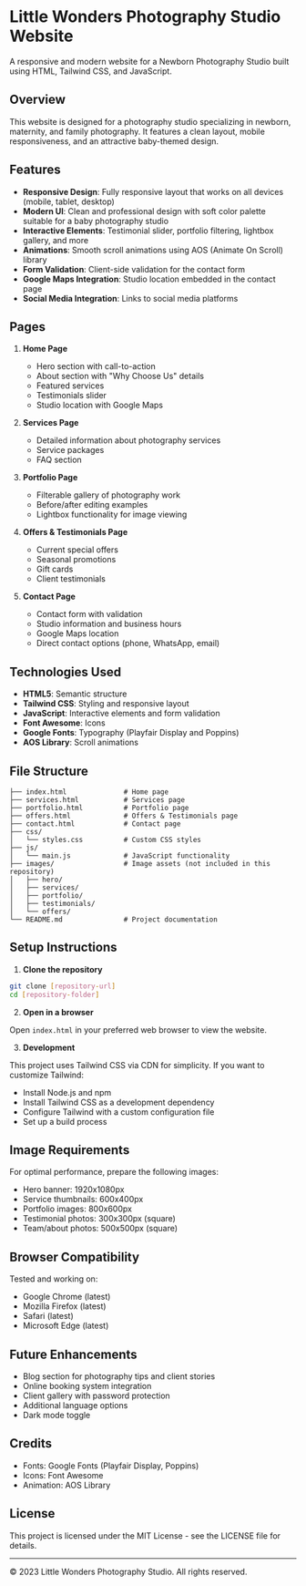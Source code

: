 # Little Wonders Photography Studio Website

A responsive and modern website for a Newborn Photography Studio built using HTML, Tailwind CSS, and JavaScript.

## Overview

This website is designed for a photography studio specializing in newborn, maternity, and family photography. It features a clean layout, mobile responsiveness, and an attractive baby-themed design.

## Features

- **Responsive Design**: Fully responsive layout that works on all devices (mobile, tablet, desktop)
- **Modern UI**: Clean and professional design with soft color palette suitable for a baby photography studio
- **Interactive Elements**: Testimonial slider, portfolio filtering, lightbox gallery, and more
- **Animations**: Smooth scroll animations using AOS (Animate On Scroll) library
- **Form Validation**: Client-side validation for the contact form
- **Google Maps Integration**: Studio location embedded in the contact page
- **Social Media Integration**: Links to social media platforms

## Pages

1. **Home Page**
   - Hero section with call-to-action
   - About section with "Why Choose Us" details
   - Featured services
   - Testimonials slider
   - Studio location with Google Maps

2. **Services Page**
   - Detailed information about photography services
   - Service packages
   - FAQ section

3. **Portfolio Page**
   - Filterable gallery of photography work
   - Before/after editing examples
   - Lightbox functionality for image viewing

4. **Offers & Testimonials Page**
   - Current special offers
   - Seasonal promotions
   - Gift cards
   - Client testimonials

5. **Contact Page**
   - Contact form with validation
   - Studio information and business hours
   - Google Maps location
   - Direct contact options (phone, WhatsApp, email)

## Technologies Used

- **HTML5**: Semantic structure
- **Tailwind CSS**: Styling and responsive layout
- **JavaScript**: Interactive elements and form validation
- **Font Awesome**: Icons
- **Google Fonts**: Typography (Playfair Display and Poppins)
- **AOS Library**: Scroll animations

## File Structure

```
├── index.html              # Home page
├── services.html           # Services page
├── portfolio.html          # Portfolio page
├── offers.html             # Offers & Testimonials page
├── contact.html            # Contact page
├── css/
│   └── styles.css          # Custom CSS styles
├── js/
│   └── main.js             # JavaScript functionality
├── images/                 # Image assets (not included in this repository)
│   ├── hero/
│   ├── services/
│   ├── portfolio/
│   ├── testimonials/
│   └── offers/
└── README.md               # Project documentation
```

## Setup Instructions

1. **Clone the repository**

```bash
git clone [repository-url]
cd [repository-folder]
```

2. **Open in a browser**

Open `index.html` in your preferred web browser to view the website.

3. **Development**

This project uses Tailwind CSS via CDN for simplicity. If you want to customize Tailwind:

- Install Node.js and npm
- Install Tailwind CSS as a development dependency
- Configure Tailwind with a custom configuration file
- Set up a build process

## Image Requirements

For optimal performance, prepare the following images:

- Hero banner: 1920x1080px
- Service thumbnails: 600x400px
- Portfolio images: 800x600px
- Testimonial photos: 300x300px (square)
- Team/about photos: 500x500px (square)

## Browser Compatibility

Tested and working on:
- Google Chrome (latest)
- Mozilla Firefox (latest)
- Safari (latest)
- Microsoft Edge (latest)

## Future Enhancements

- Blog section for photography tips and client stories
- Online booking system integration
- Client gallery with password protection
- Additional language options
- Dark mode toggle

## Credits

- Fonts: Google Fonts (Playfair Display, Poppins)
- Icons: Font Awesome
- Animation: AOS Library

## License

This project is licensed under the MIT License - see the LICENSE file for details.

---

© 2023 Little Wonders Photography Studio. All rights reserved.